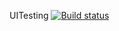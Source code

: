 UITesting [![Build status](https://ci.appveyor.com/api/projects/status/2f7i5thos1r97520?svg=true)](https://ci.appveyor.com/project/ScoofW/uitesting)
